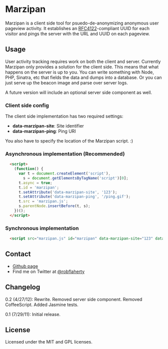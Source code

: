 # Marzipan
Marzipan is a client side tool for psuedo-de-anonymizing anonymous user pageview activity. It establishes an [RFC4122](http://www.ietf.org/rfc/rfc4122.txt)-compliant UUID for each visitor and pings the server with the URL and UUID on each pageview.

## Usage
User activity tracking requires work on both the client and server. Currently Marzipan only provides a solution for the client side. This means that what happens on the server is up to you. You can write something with Node, PHP, Sinatra, etc that fields the data and dumps into a database. Or you can just serve up the beacon image and parse over server logs.

A future version will include an optional server side component as well.

### Client side config
The client side implementation has two required settings:

* **data-marzipan-site**: Site identifier
* **data-marzipan-ping**: Ping URI

You also have to specify the location of the Marzipan script. :)

### Asynchronous implementation (Recommended)
```html
  <script>
    (function() {
      var t = document.createElement('script'),
        s = document.getElementsByTagName('script')[0];
      t.async = true;
      t.id = 'marzipan';
      t.setAttribute('data-marzipan-site', '123');
      t.setAttribute('data-marzipan-ping', '/ping.gif');
      t.src = 'marzipan.js';
      s.parentNode.insertBefore(t, s);
    })();
  </script>
```
### Synchronous implementation
```html
  <script src="marzipan.js" id="marzipan" data-marzipan-site="123" data-marzipan-ping="/ping.gif"></script>
```

## Contact
* [Github page](https://github.com/robflaherty/marzipan)
* Find me on Twitter at [@robflaherty](https://twitter.com/#!/robflaherty)

## Changelog
0.2 (4/27/12): Rewrite. Removed server side component. Removed CoffeeScript. Added Jasmine tests.

0.1 (7/29/11): Initial release.

## License
Licensed under the MIT and GPL licenses.